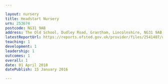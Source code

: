 ```yaml
---

layout: nursery
title: Headstart Nursery
urn: 253674
postcode: NG31 9AB
address: The Old School, Dudley Road, Grantham, Lincolnshire, NG31 9AB
latestReportUrl: https://reports.ofsted.gov.uk/provider/files/2541407/urn/253674.pdf
teaching: 1
development: 1
leadership: 1
outcomes: 1
overall: 1
date: 01 April 2018 
datePublish: 15 January 2016

---
```

